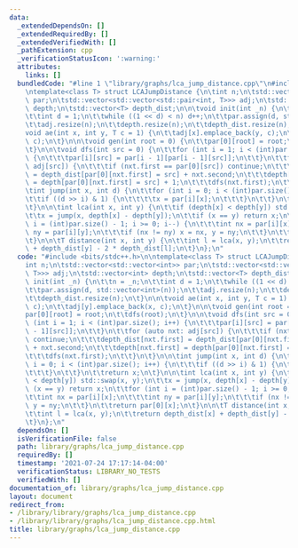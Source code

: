 ```yaml
---
data:
  _extendedDependsOn: []
  _extendedRequiredBy: []
  _extendedVerifiedWith: []
  _pathExtension: cpp
  _verificationStatusIcon: ':warning:'
  attributes:
    links: []
  bundledCode: "#line 1 \"library/graphs/lca_jump_distance.cpp\"\n#include <bits/stdc++.h>\n\
    \ntemplate<class T> struct LCAJumpDistance {\n\tint n;\n\tstd::vector<std::vector<int>>\
    \ par;\n\tstd::vector<std::vector<std::pair<int, T>>> adj;\n\tstd::vector<int>\
    \ depth;\n\tstd::vector<T> depth_dist;\n\n\tvoid init(int _n) {\n\t\tn = _n;\n\
    \t\tint d = 1;\n\t\twhile ((1 << d) < n) d++;\n\t\tpar.assign(d, std::vector<int>(n));\n\
    \t\tadj.resize(n);\n\t\tdepth.resize(n);\n\t\tdepth_dist.resize(n);\n\t}\n\n\t\
    void ae(int x, int y, T c = 1) {\n\t\tadj[x].emplace_back(y, c);\n\t\tadj[y].emplace_back(x,\
    \ c);\n\t}\n\n\tvoid gen(int root = 0) {\n\t\tpar[0][root] = root;\n\t\tdfs(root);\n\
    \t}\n\n\tvoid dfs(int src = 0) {\n\t\tfor (int i = 1; i < (int)par.size(); i++)\
    \ {\n\t\t\tpar[i][src] = par[i - 1][par[i - 1][src]];\n\t\t}\n\t\tfor (auto nxt:\
    \ adj[src]) {\n\t\t\tif (nxt.first == par[0][src]) continue;\n\t\t\tdepth_dist[nxt.first]\
    \ = depth_dist[par[0][nxt.first] = src] + nxt.second;\n\t\t\tdepth[nxt.first]\
    \ = depth[par[0][nxt.first] = src] + 1;\n\t\t\tdfs(nxt.first);\n\t\t}\n\t}\n\n\
    \tint jump(int x, int d) {\n\t\tfor (int i = 0; i < (int)par.size(); i++) {\n\t\
    \t\tif ((d >> i) & 1) {\n\t\t\t\tx = par[i][x];\n\t\t\t}\n\t\t}\n\t\treturn x;\n\
    \t}\n\n\tint lca(int x, int y) {\n\t\tif (depth[x] < depth[y]) std::swap(x, y);\n\
    \t\tx = jump(x, depth[x] - depth[y]);\n\t\tif (x == y) return x;\n\t\tfor (int\
    \ i = (int)par.size() - 1; i >= 0; i--) {\n\t\t\tint nx = par[i][x];\n\t\t\tint\
    \ ny = par[i][y];\n\t\t\tif (nx != ny) x = nx, y = ny;\n\t\t}\n\t\treturn par[0][x];\n\
    \t}\n\n\tT distance(int x, int y) {\n\t\tint l = lca(x, y);\n\t\treturn depth_dist[x]\
    \ + depth_dist[y] - 2 * depth_dist[l];\n\t}\n};\n"
  code: "#include <bits/stdc++.h>\n\ntemplate<class T> struct LCAJumpDistance {\n\t\
    int n;\n\tstd::vector<std::vector<int>> par;\n\tstd::vector<std::vector<std::pair<int,\
    \ T>>> adj;\n\tstd::vector<int> depth;\n\tstd::vector<T> depth_dist;\n\n\tvoid\
    \ init(int _n) {\n\t\tn = _n;\n\t\tint d = 1;\n\t\twhile ((1 << d) < n) d++;\n\
    \t\tpar.assign(d, std::vector<int>(n));\n\t\tadj.resize(n);\n\t\tdepth.resize(n);\n\
    \t\tdepth_dist.resize(n);\n\t}\n\n\tvoid ae(int x, int y, T c = 1) {\n\t\tadj[x].emplace_back(y,\
    \ c);\n\t\tadj[y].emplace_back(x, c);\n\t}\n\n\tvoid gen(int root = 0) {\n\t\t\
    par[0][root] = root;\n\t\tdfs(root);\n\t}\n\n\tvoid dfs(int src = 0) {\n\t\tfor\
    \ (int i = 1; i < (int)par.size(); i++) {\n\t\t\tpar[i][src] = par[i - 1][par[i\
    \ - 1][src]];\n\t\t}\n\t\tfor (auto nxt: adj[src]) {\n\t\t\tif (nxt.first == par[0][src])\
    \ continue;\n\t\t\tdepth_dist[nxt.first] = depth_dist[par[0][nxt.first] = src]\
    \ + nxt.second;\n\t\t\tdepth[nxt.first] = depth[par[0][nxt.first] = src] + 1;\n\
    \t\t\tdfs(nxt.first);\n\t\t}\n\t}\n\n\tint jump(int x, int d) {\n\t\tfor (int\
    \ i = 0; i < (int)par.size(); i++) {\n\t\t\tif ((d >> i) & 1) {\n\t\t\t\tx = par[i][x];\n\
    \t\t\t}\n\t\t}\n\t\treturn x;\n\t}\n\n\tint lca(int x, int y) {\n\t\tif (depth[x]\
    \ < depth[y]) std::swap(x, y);\n\t\tx = jump(x, depth[x] - depth[y]);\n\t\tif\
    \ (x == y) return x;\n\t\tfor (int i = (int)par.size() - 1; i >= 0; i--) {\n\t\
    \t\tint nx = par[i][x];\n\t\t\tint ny = par[i][y];\n\t\t\tif (nx != ny) x = nx,\
    \ y = ny;\n\t\t}\n\t\treturn par[0][x];\n\t}\n\n\tT distance(int x, int y) {\n\
    \t\tint l = lca(x, y);\n\t\treturn depth_dist[x] + depth_dist[y] - 2 * depth_dist[l];\n\
    \t}\n};\n"
  dependsOn: []
  isVerificationFile: false
  path: library/graphs/lca_jump_distance.cpp
  requiredBy: []
  timestamp: '2021-07-24 17:17:14-04:00'
  verificationStatus: LIBRARY_NO_TESTS
  verifiedWith: []
documentation_of: library/graphs/lca_jump_distance.cpp
layout: document
redirect_from:
- /library/library/graphs/lca_jump_distance.cpp
- /library/library/graphs/lca_jump_distance.cpp.html
title: library/graphs/lca_jump_distance.cpp
---
```

